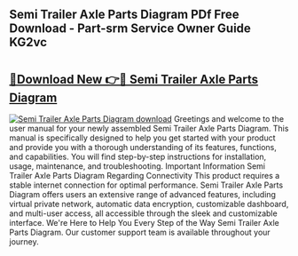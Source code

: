 ## Semi Trailer Axle Parts Diagram PDf Free Download - Part-srm Service Owner Guide KG2vc

# <h2><a href="http://dfi8fx.blite.top/?on=Semi+Trailer+Axle+Parts+Diagram">🔗Download New 👉🔴 Semi Trailer Axle Parts Diagram</a></h2>

[![Semi Trailer Axle Parts Diagram download](https://i.imgur.com/lujVjoI.png)](http://dfi8fx.blite.top/?on=Semi+Trailer+Axle+Parts+Diagram)
Greetings and welcome to the user manual for your newly assembled Semi Trailer Axle Parts Diagram. This manual is specifically designed to help you get started with your product and provide you with a thorough understanding of its features, functions, and capabilities. You will find step-by-step instructions for installation, usage, maintenance, and troubleshooting. Important Information Semi Trailer Axle Parts Diagram Regarding Connectivity This product requires a stable internet connection for optimal performance. Semi Trailer Axle Parts Diagram offers users an extensive range of advanced features, including virtual private network, automatic data encryption, customizable dashboard, and multi-user access, all accessible through the sleek and customizable interface. We're Here to Help You Every Step of the Way Semi Trailer Axle Parts Diagram. Our customer support team is available throughout your journey.
